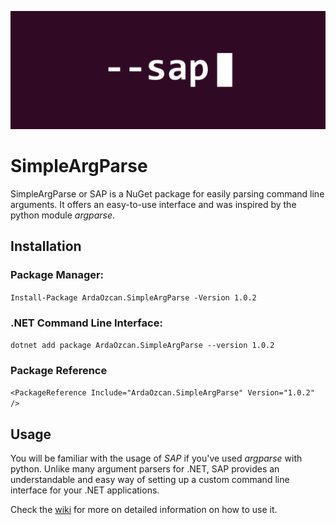 ![heyo](https://raw.githubusercontent.com/ArdaOzcan/SimpleArgParse/master/res/SAPLogo-rect.png)
# SimpleArgParse
SimpleArgParse or SAP is a NuGet package for easily parsing command line arguments. It offers an easy-to-use interface  and was inspired by the python module *argparse*.

## Installation
### Package Manager:
`Install-Package ArdaOzcan.SimpleArgParse -Version 1.0.2`
### .NET Command Line Interface:
`dotnet add package ArdaOzcan.SimpleArgParse --version 1.0.2`
### Package Reference
`<PackageReference Include="ArdaOzcan.SimpleArgParse" Version="1.0.2" />`

## Usage
You will be familiar with the usage of *SAP* if you've used *argparse* with python. Unlike many argument parsers for .NET, SAP provides an understandable and easy way of setting up a custom command line interface for your .NET applications.

Check the [wiki](https://github.com/ArdaOzcan/SimpleArgParse/wiki) for more on detailed information on how to use it.
